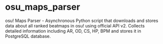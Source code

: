 # osu_maps_parser
osu! Maps Parser - Asynchronous Python script that downloads and stores data about all ranked beatmaps in osu! using official API v2. Collects detailed information including AR, OD, CS, HP, BPM and stores it in PostgreSQL database.
